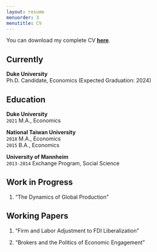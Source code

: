 ```yaml
---
layout: resume
menuorder: 3
menutitle: CV
---
```



You can download my complete CV <a href="https://sungjuwu.github.io/CV_sungjuwu.pdf" target="_blank"><b>here</b></a>.

## Currently

__Duke University__\
Ph.D. Candidate, Economics (Expected Graduation: 2024)

## Education
__Duke University__\
`2021`
M.A., Economics

__National Taiwan University__\
`2018`
M.A., Economics\
`2015`
B.A., Economics 

__University of Mannheim__\
`2013-2014`
Exchange Program, Social Science

## Work in Progress

1. “The Dynamics of Global Production”

## Working Papers

1. “Firm and Labor Adjustment to FDI Liberalization”

2. “Brokers and the Politics of Economic Engagement”



<!-- ### Footer

Last updated: April 2022 -->


